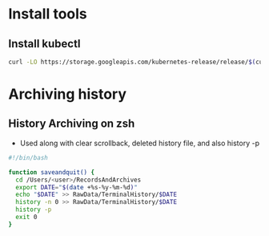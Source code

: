 


# Install tools

## Install kubectl
```bash
curl -LO https://storage.googleapis.com/kubernetes-release/release/$(curl -s https://storage.googleapis.com/kubernetes-release/release/stable.txt)/bin/linux/amd64/kubectl
```


# Archiving history

## History Archiving on zsh

- Used along with clear scrollback, deleted history file, and also history -p

```bash
#!/bin/bash

function saveandquit() {
  cd /Users/<user>/RecordsAndArchives
  export DATE="$(date +%s-%y-%m-%d)"
  echo "$DATE" >> RawData/TerminalHistory/$DATE
  history -n 0 >> RawData/TerminalHistory/$DATE
  history -p
  exit 0
}
```

